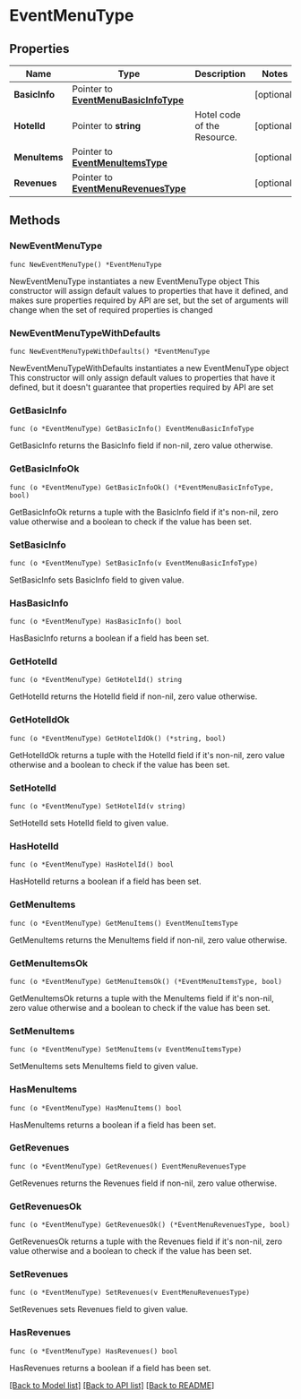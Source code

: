 # EventMenuType

## Properties

Name | Type | Description | Notes
------------ | ------------- | ------------- | -------------
**BasicInfo** | Pointer to [**EventMenuBasicInfoType**](EventMenuBasicInfoType.md) |  | [optional] 
**HotelId** | Pointer to **string** | Hotel code of the Resource. | [optional] 
**MenuItems** | Pointer to [**EventMenuItemsType**](EventMenuItemsType.md) |  | [optional] 
**Revenues** | Pointer to [**EventMenuRevenuesType**](EventMenuRevenuesType.md) |  | [optional] 

## Methods

### NewEventMenuType

`func NewEventMenuType() *EventMenuType`

NewEventMenuType instantiates a new EventMenuType object
This constructor will assign default values to properties that have it defined,
and makes sure properties required by API are set, but the set of arguments
will change when the set of required properties is changed

### NewEventMenuTypeWithDefaults

`func NewEventMenuTypeWithDefaults() *EventMenuType`

NewEventMenuTypeWithDefaults instantiates a new EventMenuType object
This constructor will only assign default values to properties that have it defined,
but it doesn't guarantee that properties required by API are set

### GetBasicInfo

`func (o *EventMenuType) GetBasicInfo() EventMenuBasicInfoType`

GetBasicInfo returns the BasicInfo field if non-nil, zero value otherwise.

### GetBasicInfoOk

`func (o *EventMenuType) GetBasicInfoOk() (*EventMenuBasicInfoType, bool)`

GetBasicInfoOk returns a tuple with the BasicInfo field if it's non-nil, zero value otherwise
and a boolean to check if the value has been set.

### SetBasicInfo

`func (o *EventMenuType) SetBasicInfo(v EventMenuBasicInfoType)`

SetBasicInfo sets BasicInfo field to given value.

### HasBasicInfo

`func (o *EventMenuType) HasBasicInfo() bool`

HasBasicInfo returns a boolean if a field has been set.

### GetHotelId

`func (o *EventMenuType) GetHotelId() string`

GetHotelId returns the HotelId field if non-nil, zero value otherwise.

### GetHotelIdOk

`func (o *EventMenuType) GetHotelIdOk() (*string, bool)`

GetHotelIdOk returns a tuple with the HotelId field if it's non-nil, zero value otherwise
and a boolean to check if the value has been set.

### SetHotelId

`func (o *EventMenuType) SetHotelId(v string)`

SetHotelId sets HotelId field to given value.

### HasHotelId

`func (o *EventMenuType) HasHotelId() bool`

HasHotelId returns a boolean if a field has been set.

### GetMenuItems

`func (o *EventMenuType) GetMenuItems() EventMenuItemsType`

GetMenuItems returns the MenuItems field if non-nil, zero value otherwise.

### GetMenuItemsOk

`func (o *EventMenuType) GetMenuItemsOk() (*EventMenuItemsType, bool)`

GetMenuItemsOk returns a tuple with the MenuItems field if it's non-nil, zero value otherwise
and a boolean to check if the value has been set.

### SetMenuItems

`func (o *EventMenuType) SetMenuItems(v EventMenuItemsType)`

SetMenuItems sets MenuItems field to given value.

### HasMenuItems

`func (o *EventMenuType) HasMenuItems() bool`

HasMenuItems returns a boolean if a field has been set.

### GetRevenues

`func (o *EventMenuType) GetRevenues() EventMenuRevenuesType`

GetRevenues returns the Revenues field if non-nil, zero value otherwise.

### GetRevenuesOk

`func (o *EventMenuType) GetRevenuesOk() (*EventMenuRevenuesType, bool)`

GetRevenuesOk returns a tuple with the Revenues field if it's non-nil, zero value otherwise
and a boolean to check if the value has been set.

### SetRevenues

`func (o *EventMenuType) SetRevenues(v EventMenuRevenuesType)`

SetRevenues sets Revenues field to given value.

### HasRevenues

`func (o *EventMenuType) HasRevenues() bool`

HasRevenues returns a boolean if a field has been set.


[[Back to Model list]](../README.md#documentation-for-models) [[Back to API list]](../README.md#documentation-for-api-endpoints) [[Back to README]](../README.md)


